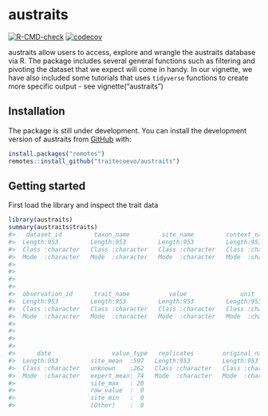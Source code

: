 
<!-- README.md is generated from README.Rmd. Please edit that file -->

# austraits

<!-- badges: start -->

[![R-CMD-check](https://github.com/traitecoevo/austraits/workflows/R-CMD-check/badge.svg)](https://github.com/traitecoevo/austraits/actions)
[![codecov](https://codecov.io/gh/traitecoevo/austraits/branch/develop/graph/badge.svg?token=JT1M0AMZ44)](https://codecov.io/gh/traitecoevo/austraits)
<!-- badges: end -->

austraits allow users to access, explore and wrangle the austraits
database via R. The package includes several general functions such as
filtering and pivoting the dataset that we expect will come in handy. In
our vignette, we have also included some tutorials that uses `tidyverse`
functions to create more specific output - see vignette(“austraits”)

## Installation

The package is still under development. You can install the development
version of austraits from [GitHub](https://github.com/) with:

``` r
install.packages("remotes")
remotes::install_github("traitecoevo/austraits")
```

## Getting started

First load the library and inspect the trait data

``` r
library(austraits)
summary(austraits$traits)
#>   dataset_id         taxon_name         site_name         context_name      
#>  Length:953         Length:953         Length:953         Length:953        
#>  Class :character   Class :character   Class :character   Class :character  
#>  Mode  :character   Mode  :character   Mode  :character   Mode  :character  
#>                                                                             
#>                                                                             
#>                                                                             
#>                                                                             
#>  observation_id      trait_name           value               unit          
#>  Length:953         Length:953         Length:953         Length:953        
#>  Class :character   Class :character   Class :character   Class :character  
#>  Mode  :character   Mode  :character   Mode  :character   Mode  :character  
#>                                                                             
#>                                                                             
#>                                                                             
#>                                                                             
#>      date                 value_type   replicates        original_name     
#>  Length:953         site_mean  :597   Length:953         Length:953        
#>  Class :character   unknown    :262   Class :character   Class :character  
#>  Mode  :character   expert_mean: 74   Mode  :character   Mode  :character  
#>                     site_max   : 20                                        
#>                     raw_value  :  0                                        
#>                     site_min   :  0                                        
#>                     (Other)    :  0
```
